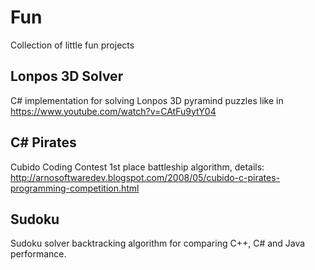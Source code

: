 # Fun
Collection of little fun projects

## Lonpos 3D Solver
C# implementation for solving Lonpos 3D pyramind puzzles like in https://www.youtube.com/watch?v=CAtFu9ytY04

## C# Pirates
Cubido Coding Contest 1st place battleship algorithm, details: http://arnosoftwaredev.blogspot.com/2008/05/cubido-c-pirates-programming-competition.html

## Sudoku
Sudoku solver backtracking algorithm for comparing C++, C# and Java performance.
